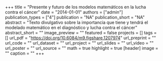 +++
title = "Presente y futuro de los modelos matemáticos en la lucha contra el cáncer"
date = "2014-01-01"
authors = ["admin"]
publication_types = ["4"]
publication = "NA"
publication_short = "NA"
abstract = "Texto divulgativo sobre la importancia que tiene y tendrá el modelado matemático en el diagnóstico y lucha contra el cáncer"
abstract_short = ""
image_preview = ""
featured = false
projects = []
tags = []
url_pdf = "https://doi.org/10.6084/m9.figshare.1207974"
url_preprint = ""
url_code = ""
url_dataset = ""
url_project = ""
url_slides = ""
url_video = ""
url_poster = ""
url_source = ""
math = true
highlight = true
[header]
image = ""
caption = ""
+++
